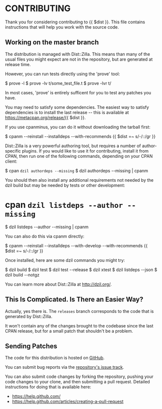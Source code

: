 # CONTRIBUTING

Thank you for considering contributing to {{ $dist }}. 
This file contains instructions that will help you work with 
the source code.

## Working on the master branch

The distribution is managed with Dist::Zilla.
This means than many of the usual files you might expect 
are not in the repository, but are generated at release time.

However, you can run tests directly using the 'prove' tool:

  $ prove -l
  $ prove -lv t/some_test_file.t
  $ prove -lvr t/

In most cases, 'prove' is entirely sufficent for you to test any
patches you have.

You may need to satisfy some dependencies. The easiest way to satisfy
dependencies is to install the last release -- this is available at
https://metacpan.org/release/{{ $dist }}.

If you use cpanminus, you can do it without downloading the tarball first:

  $ cpanm --reinstall --installdeps --with-recommends {{ $dist =~
s/-/::/gr }}

Dist::Zilla is a very powerful authoring tool, but requires a number of
author-specific plugins. If you would like to use it for contributing,
install it from CPAN, then run one of the following commands, depending on
your CPAN client:

  $ cpan `dzil authordeps --missing`
  $ dzil authordeps --missing | cpanm

You should then also install any additional requirements not needed by the
dzil build but may be needed by tests or other development:

  # cpan `dzil listdeps --author --missing`
  $ dzil listdeps --author --missing | cpanm

You can also do this via cpanm directly:

  $ cpanm --reinstall --installdeps --with-develop --with-recommends {{
$dist =~ s/-/::/gr }}

Once installed, here are some dzil commands you might try:

  $ dzil build
  $ dzil test
  $ dzil test --release
  $ dzil xtest
  $ dzil listdeps --json
  $ dzil build --notgz

You can learn more about Dist::Zilla at http://dzil.org/.

## This Is Complicated. Is There an Easier Way?

Actually, yes there is. The `releases` branch corresponds to the 
code that is generated by Dist::Zilla.  

It won't contain any of the changes brought to the codebase since the last
CPAN release, but for a small patch that shouldn't be a problem. 

## Sending Patches

The code for this distribution is hosted on [GitHub][repository].

You can submit bug reports via the [repository's issue track][bugtracker]. 

You can also submit code changes by forking the repository, pushing your code
changes to your clone, and then submitting a pull request. Detailed
instructions for doing that is available here:

* https://help.github.com/
* https://help.github.com/articles/creating-a-pull-request

[repository]: https://github.com/pythian/DBD-Oracle/
[bugtracker]: https://github.com/pythian/DBD-Oracle/issues

